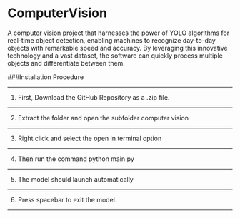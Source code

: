 # ComputerVision
A computer vision project that harnesses the power of YOLO algorithms for real-time object detection, enabling machines to recognize day-to-day objects with remarkable speed and accuracy. By leveraging this innovative technology and a vast dataset, the software can quickly process multiple objects and differentiate between them.


###Installation Procedure

***
1. First, Download the GitHub Repository as a .zip file.
***
2. Extract the folder and open the subfolder computer vision
***
3. Right click and select the open in terminal option
***
4. Then run the command python main.py
***
5. The model should launch automatically
***
6. Press spacebar to exit the model.
***
